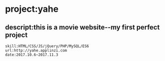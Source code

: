 # project:yahe
descript:this is a movie website--my first perfect project
--------
    skill:HTML/CSS/JS/jQuery/PHP/MySQL/ES6
    url:http://yahe.applinzi.com
    date:2017.10.6~2017.11.3
    
